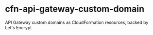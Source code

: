 # cfn-api-gateway-custom-domain
API Gateway custom domains as CloudFormation resources, backed by Let's Encrypt
